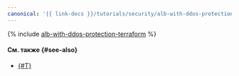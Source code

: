 ```yaml
---
canonical: '{{ link-docs }}/tutorials/security/alb-with-ddos-protection/terraform'
---
```


{% include [alb-with-ddos-protection-terraform](../../../../_tutorials/security/alb-with-ddos-protection-terraform.md) %}

#### См. также {#see-also}

* [{#T}](console.md)